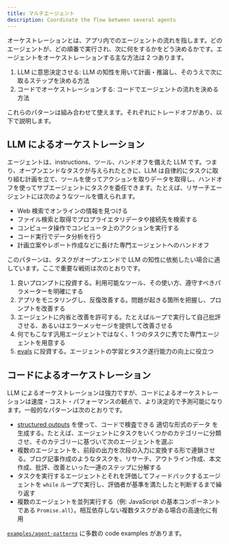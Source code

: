 ```yaml
---
title: マルチエージェント
description: Coordinate the flow between several agents
---
```


オーケストレーションとは、アプリ内でのエージェントの流れを指します。どのエージェントが、どの順番で実行され、次に何をするかをどう決めるかです。エージェントをオーケストレーションする主な方法は 2 つあります。

1. LLM に意思決定させる: LLM の知性を用いて計画・推論し、そのうえで次に取るステップを決める方法
2. コードでオーケストレーションする: コードでエージェントの流れを決める方法

これらのパターンは組み合わせて使えます。それぞれにトレードオフがあり、以下で説明します。

## LLM によるオーケストレーション

エージェントは、instructions、ツール、ハンドオフを備えた LLM です。つまり、オープンエンドなタスクが与えられたときに、LLM は自律的にタスクに取り組む計画を立て、ツールを使ってアクションを取りデータを取得し、ハンドオフを使ってサブエージェントにタスクを委任できます。たとえば、リサーチエージェントには次のようなツールを備えられます。

- Web 検索でオンラインの情報を見つける
- ファイル検索と取得でプロプライエタリデータや接続先を検索する
- コンピュータ操作でコンピュータ上のアクションを実行する
- コード実行でデータ分析を行う
- 計画立案やレポート作成などに長けた専門エージェントへのハンドオフ

このパターンは、タスクがオープンエンドで LLM の知性に依拠したい場合に適しています。ここで重要な戦術は次のとおりです。

1. 良いプロンプトに投資する。利用可能なツール、その使い方、遵守すべきパラメーターを明確にする
2. アプリをモニタリングし、反復改善する。問題が起きる箇所を把握し、プロンプトを改善する
3. エージェントに内省と改善を許可する。たとえばループで実行して自己批評させる、あるいはエラーメッセージを提供して改善させる
4. 何でもこなす汎用エージェントではなく、1 つのタスクに秀でた専門エージェントを用意する
5. [evals](https://platform.openai.com/docs/guides/evals) に投資する。エージェントの学習とタスク遂行能力の向上に役立つ

## コードによるオーケストレーション

LLM によるオーケストレーションは強力ですが、コードによるオーケストレーションは速度・コスト・パフォーマンスの観点で、より決定的で予測可能になります。一般的なパターンは次のとおりです。

- [structured outputs](https://platform.openai.com/docs/guides/structured-outputs) を使って、コードで検査できる 適切な形式のデータ を生成する。たとえば、エージェントにタスクをいくつかのカテゴリーに分類させ、そのカテゴリーに基づいて次のエージェントを選ぶ
- 複数のエージェントを、前段の出力を次段の入力に変換する形で連鎖させる。ブログ記事作成のようなタスクを、リサーチ、アウトライン作成、本文作成、批評、改善といった一連のステップに分解する
- タスクを実行するエージェントとそれを評価してフィードバックするエージェントを `while` ループで実行し、評価者が基準を満たしたと判断するまで繰り返す
- 複数のエージェントを並列実行する（例: JavaScript の基本コンポーネントである `Promise.all`）。相互依存しない複数タスクがある場合の高速化に有用

[`examples/agent-patterns`](https://github.com/openai/openai-agents-js/tree/main/examples/agent-patterns) に多数の code examples があります。
